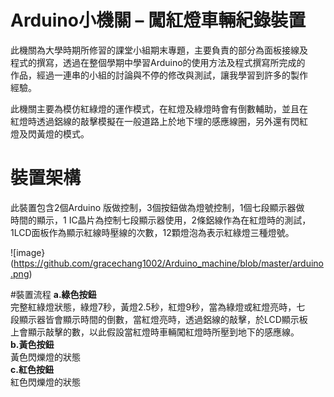 # Arduino小機關 – 闖紅燈車輛紀錄裝置
此機關為大學時期所修習的課堂小組期末專題，主要負責的部分為面板接線及<br>
程式的撰寫，透過在整個學期中學習Arduino的使用方法及程式撰寫所完成的<br>
作品，經過一連串的小組的討論與不停的修改與測試，讓我學習到許多的製作<br>
經驗。<br>

此機關主要為模仿紅綠燈的運作模式，在紅燈及綠燈時會有倒數輔助，並且在<br>
紅燈時透過鋁線的敲擊模擬在一般道路上於地下埋的感應線圈，另外還有閃紅<br>
燈及閃黃燈的模式。<br>

# 裝置架構
此裝置包含2個Arduino 版做控制，3個按鈕做為燈號控制，1個七段顯示器做<br>
時間的顯示，1 IC晶片為控制七段顯示器使用，2條鋁線作為在紅燈時的測試，<br>
1LCD面板作為顯示紅線時壓線的次數，12顆燈泡為表示紅綠燈三種燈號。<br>

![image} (https://github.com/gracechang1002/Arduino_machine/blob/master/arduino.png)

#裝置流程
**a.綠色按鈕**<br>
完整紅綠燈狀態，綠燈7秒，黃燈2.5秒，紅燈9秒，當為綠燈或紅燈亮時，七<br>
段顯示器皆會顯示時間的倒數，當紅燈亮時，透過鋁線的敲擊，於LCD顯示板<br>
上會顯示敲擊的數，以此假設當紅燈時車輛闖紅燈時所壓到地下的感應線。<br>
**b.黃色按鈕**<br>
黃色閃爍燈的狀態<br>
**c.紅色按鈕**<br>
紅色閃爍燈的狀態



